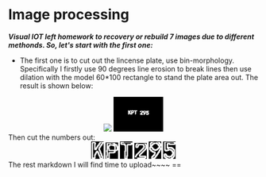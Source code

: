 Image processing
==
***Visual IOT left homework to recovery or rebuild 7 images due to different methonds. So, let's start with the first one:***<br>
* The first one is to cut out the lincense plate, use bin-morphology. Specifically I firstly use 90 degrees line erosion to break lines then use dilation with the model 60*100 rectangle to stand the plate area out. The result is shown below:
<center>
<img src="http://i.imgur.com/0nqvRIJ.jpg" width=20%/>
<img src="./results/1.png" width=20%/>
</center>
Then cut the numbers out:<br>
<center>
<img src="./results/1-1.jpg" width=5%/>
<img src="./results/1-2.jpg" width=5%/>
<img src="./results/1-3.jpg" width=5%/>
<img src="./results/1-4.jpg" width=5%/>
<img src="./results/1-5.jpg" width=5%/>
<img src="./results/1-6.jpg" width=5%/>
</center>
The rest markdown I will find time to upload~~~~
==